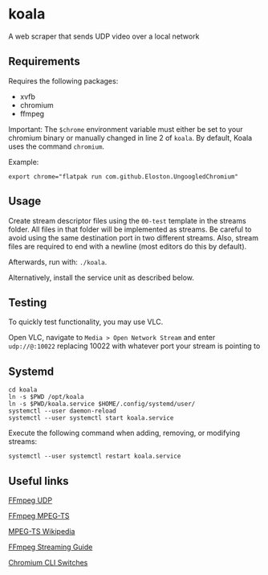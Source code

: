 # koala

A web scraper that sends UDP video over a local network

## Requirements

Requires the following packages:

- xvfb
- chromium
- ffmpeg

Important: The `$chrome` environment variable must either be set to your chromium binary or manually changed in line 2 of `koala`. By default, Koala uses the command `chromium`.

Example:

```
export chrome="flatpak run com.github.Eloston.UngoogledChromium"
```

## Usage

Create stream descriptor files using the `00-test` template in the streams folder. All files in that folder will be implemented as streams. Be careful to avoid using the same destination port in two different streams. Also, stream files are required to end with a newline (most editors do this by default).

Afterwards, run with: `./koala`.

Alternatively, install the service unit as described below.

## Testing

To quickly test functionality, you may use VLC.

Open VLC, navigate to `Media > Open Network Stream` and enter `udp://@:10022` replacing 10022 with whatever port your stream is pointing to

## Systemd

```
cd koala
ln -s $PWD /opt/koala
ln -s $PWD/koala.service $HOME/.config/systemd/user/
systemctl --user daemon-reload
systemctl --user systemctl start koala.service
```

Execute the following command when adding, removing, or modifying streams:

```
systemctl --user systemctl restart koala.service
```

## Useful links

[FFmpeg UDP](http://underpop.online.fr/f/ffmpeg/help/examples-120.htm.gz)

[FFmpeg MPEG-TS](https://www.ffmpeg.org/ffmpeg-formats.html#mpegts-1)

[MPEG-TS Wikipedia](https://en.wikipedia.org/wiki/MPEG_transport_stream)

[FFmpeg Streaming Guide](https://trac.ffmpeg.org/wiki/StreamingGuide)

[Chromium CLI Switches](https://peter.sh/experiments/chromium-command-line-switches/)
